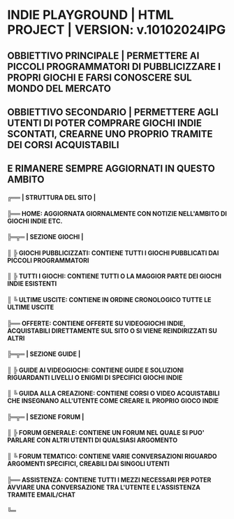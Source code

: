 # INDIE PLAYGROUND | HTML PROJECT | VERSION: v.10102024IPG

## OBBIETTIVO PRINCIPALE | PERMETTERE AI PICCOLI PROGRAMMATORI DI PUBBLICIZZARE I PROPRI GIOCHI E FARSI CONOSCERE SUL MONDO DEL MERCATO

## OBBIETTIVO SECONDARIO | PERMETTERE AGLI UTENTI DI POTER COMPRARE GIOCHI INDIE SCONTATI, CREARNE UNO PROPRIO TRAMITE DEI CORSI ACQUISTABILI 
##                         E RIMANERE SEMPRE AGGIORNATI IN QUESTO AMBITO

#### ╔══ | STRUTTURA DEL SITO | 
#### ╠══ HOME: AGGIORNATA GIORNALMENTE CON NOTIZIE NELL'AMBITO DI GIOCHI INDIE ETC.
#### ╠═╦═ | SEZIONE GIOCHI |
#### ║  ╠ GIOCHI PUBBLICIZZATI: CONTIENE TUTTI I GIOCHI PUBBLICATI DAI PICCOLI PROGRAMMATORI
#### ║  ╠ TUTTI I GIOCHI: CONTIENE TUTTI O LA MAGGIOR PARTE DEI GIOCHI INDIE ESISTENTI
#### ║  ╚ ULTIME USCITE: CONTIENE IN ORDINE CRONOLOGICO TUTTE LE ULTIME USCITE
#### ╠══ OFFERTE: CONTIENE OFFERTE SU VIDEOGIOCHI INDIE, ACQUISTABILI DIRETTAMENTE SUL SITO O SI VIENE REINDIRIZZATI SU ALTRI
#### ╠═╦═ | SEZIONE GUIDE |
#### ║  ╠ GUIDE AI VIDEOGIOCHI: CONTIENE GUIDE E SOLUZIONI RIGUARDANTI LIVELLI O ENIGMI DI SPECIFICI GIOCHI INDIE
#### ║  ╚ GUIDA ALLA CREAZIONE: CONTIENE CORSI O VIDEO ACQUISTABILI CHE INSEGNANO ALL'UTENTE COME CREARE IL PROPRIO GIOCO INDIE 
#### ╠═╦═ | SEZIONE FORUM |
#### ║  ╠ FORUM GENERALE: CONTIENE UN FORUM NEL QUALE SI PUO' PARLARE CON ALTRI UTENTI DI QUALSIASI ARGOMENTO
#### ║  ╚ FORUM TEMATICO: CONTIENE VARIE CONVERSAZIONI RIGUARDO ARGOMENTI SPECIFICI, CREABILI DAI SINGOLI UTENTI
#### ╠══ ASSISTENZA: CONTIENE TUTTI I MEZZI NECESSARI PER POTER AVVIARE UNA CONVERSAZIONE TRA L'UTENTE E L'ASSISTENZA TRAMITE EMAIL/CHAT
#### ╚═

